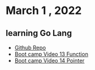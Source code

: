 # March 1 , 2022 
## learning Go Lang
* [Github Repo](https://github.com/Riyaz-khan-shuvo/go)
* [Boot camp Video 13 Function](https://youtu.be/s-FFHDbeV7s)
* [Boot camp Video 14 Pointer](https://youtu.be/HGDlTLIStJ0)